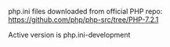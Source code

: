 php.ini files downloaded from official PHP repo:
https://github.com/php/php-src/tree/PHP-7.2.1

Active version is php.ini-development
